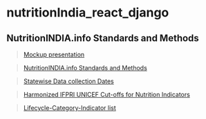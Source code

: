 # nutritionIndia_react_django


## NutritionINDIA.info Standards and Methods
> [Mockup presentation](https://drive.google.com/file/d/1b5FpCotZIF8ZH-_XkyTEY9jQPn74dygl/view?usp=sharing)

> [NutritionINDIA.info Standards and Methods](https://drive.google.com/file/d/1LLHY-iMOL1wEUGYVtxNWr4n9drDhl4_8/view?usp=sharing)

> [Statewise Data collection Dates](https://drive.google.com/file/d/1XsIq_BvZfhXGWDLvTpW_1PetzSaOGAOO/view?usp=sharing)

> [Harmonized IFPRI UNICEF Cut-offs for Nutrition Indicators](https://drive.google.com/file/d/1M2Smk_5ZivI-E91CnK2lZfFBpfHvtmuo/view?usp=sharing)

> [Lifecycle-Category-Indicator list](https://drive.google.com/file/d/1xOp01L-CpuN4YRuJ-vJ6TgG9e3ByZ0Bf/view?usp=sharing)
